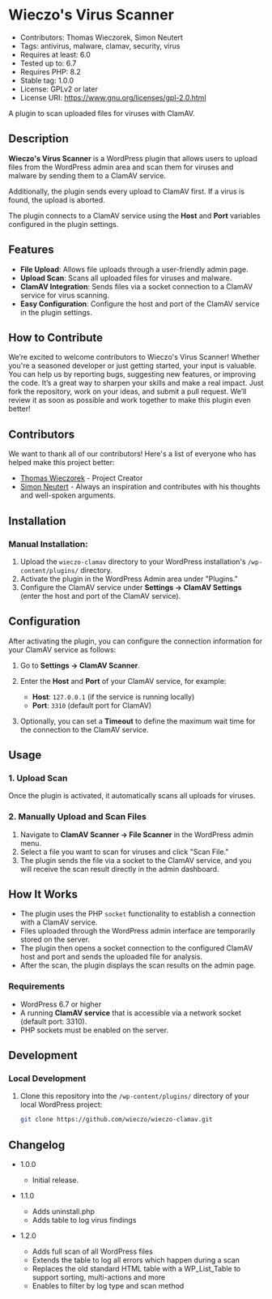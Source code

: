 # Wieczo's Virus Scanner

* Contributors: Thomas Wieczorek, Simon Neutert
* Tags: antivirus, malware, clamav, security, virus
* Requires at least: 6.0
* Tested up to: 6.7
* Requires PHP: 8.2
* Stable tag: 1.0.0
* License: GPLv2 or later
* License URI: https://www.gnu.org/licenses/gpl-2.0.html

A plugin to scan uploaded files for viruses with ClamAV.

## Description

**Wieczo's Virus Scanner** is a WordPress plugin that allows users to upload files from the WordPress admin area and scan them for viruses and malware by sending them to a ClamAV service.

Additionally, the plugin sends every upload to ClamAV first. If a virus is found, the upload is aborted.

The plugin connects to a ClamAV service using the **Host** and **Port** variables configured in the plugin settings.

## Features

- **File Upload**: Allows file uploads through a user-friendly admin page.
- **Upload Scan**: Scans all uploaded files for viruses and malware.
- **ClamAV Integration**: Sends files via a socket connection to a ClamAV service for virus scanning.
- **Easy Configuration**: Configure the host and port of the ClamAV service in the plugin settings.

## How to Contribute

We’re excited to welcome contributors to Wieczo's Virus Scanner!
Whether you're a seasoned developer or just getting started, your input is valuable.
You can help us by reporting bugs, suggesting new features, or improving the code.
It’s a great way to sharpen your skills and make a real impact.
Just fork the repository, work on your ideas, and submit a pull request.
We’ll review it as soon as possible and work together to make this plugin even better!

## Contributors

We want to thank all of our contributors! Here's a list of everyone who has helped make this project better:

- [Thomas Wieczorek](https://github.com/wieczo) - Project Creator
- [Simon Neutert](https://github.com/simonneutert) - Always an inspiration and contributes with his thoughts 
  and well-spoken arguments. 

## Installation

### Manual Installation:

1. Upload the `wieczo-clamav` directory to your WordPress installation's `/wp-content/plugins/` directory.
2. Activate the plugin in the WordPress Admin area under "Plugins."
3. Configure the ClamAV service under **Settings -> ClamAV Settings** (enter the host and port of the ClamAV service).

## Configuration

After activating the plugin, you can configure the connection information for your ClamAV service as follows:

1. Go to **Settings -> ClamAV Scanner**.
2. Enter the **Host** and **Port** of your ClamAV service, for example:
    - **Host**: `127.0.0.1` (if the service is running locally)
    - **Port**: `3310` (default port for ClamAV)

3. Optionally, you can set a **Timeout** to define the maximum wait time for the connection to the ClamAV service.

## Usage

### 1. Upload Scan

Once the plugin is activated, it automatically scans all uploads for viruses.

### 2. Manually Upload and Scan Files

1. Navigate to **ClamAV Scanner -> File Scanner** in the WordPress admin menu.
2. Select a file you want to scan for viruses and click "Scan File."
3. The plugin sends the file via a socket to the ClamAV service, and you will receive the scan result directly in the admin dashboard.

## How It Works

- The plugin uses the PHP `socket` functionality to establish a connection with a ClamAV service.
- Files uploaded through the WordPress admin interface are temporarily stored on the server.
- The plugin then opens a socket connection to the configured ClamAV host and port and sends the uploaded file for analysis.
- After the scan, the plugin displays the scan results on the admin page.

### Requirements

- WordPress 6.7 or higher
- A running **ClamAV service** that is accessible via a network socket (default port: 3310).
- PHP sockets must be enabled on the server.

## Development

### Local Development

1. Clone this repository into the `/wp-content/plugins/` directory of your local WordPress project:
   ```bash
   git clone https://github.com/wieczo/wieczo-clamav.git

## Changelog

* 1.0.0 
  * Initial release.

* 1.1.0
  * Adds uninstall.php
  * Adds table to log virus findings

* 1.2.0
  * Adds full scan of all WordPress files
  * Extends the table to log all errors which happen during a scan
  * Replaces the old standard HTML table with a WP_List_Table to support sorting, multi-actions and more
  * Enables to filter by log type and scan method